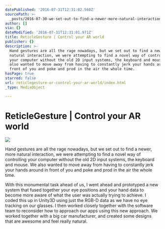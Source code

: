 ```yaml
---
datePublished: '2016-07-31T12:31:02.560Z'
sourcePath: >-
  _posts/2016-07-30-we-set-out-to-find-a-newer-more-natural-interaction-we-wer.md
author: []
via: {}
dateModified: '2016-07-31T12:31:01.971Z'
title: ReticleGesture | Control your AR world
publisher: {}
description: >-
  Hand gestures are all the rage nowadays, but we set out to find a newer, more
  natural interaction, we were attempting to find a novel way of controlling
  your computer without the old 2D input systems, the keyboard and mouse. We
  also wanted to move away from having to constantly jerk your hands around in
  front of you and poke and prod in the air the whole time.
hasPage: true
starred: false
url: reticlegesture-or-control-your-ar-world/index.html
_type: MediaObject

---
```

# ReticleGesture | Control your AR world
![](https://the-grid-user-content.s3-us-west-2.amazonaws.com/76ca4aa8-72da-4155-be22-2cd0bbc5fd50.png)

Hand gestures are all the rage nowadays, but we set out to find a newer, more natural interaction, we were attempting to find a novel way of controlling your computer without the old 2D input systems, the keyboard and mouse. We also wanted to move away from having to constantly jerk your hands around in front of you and poke and prod in the air the whole time.

With this monumental task ahead of us, I went ahead and prototyped a new system that fused together your eye positions and your hand data to become more aware of what the user was actually trying to achieve. I coded this up in Unity3D using just the RGB-D data as we have no eye tracking on our glasses. I then worked closely together with the software team to reconsider how to approach our apps using this new approach. We worked together with a big car manufacturer, and created some designs that are awesome and feel really natural.